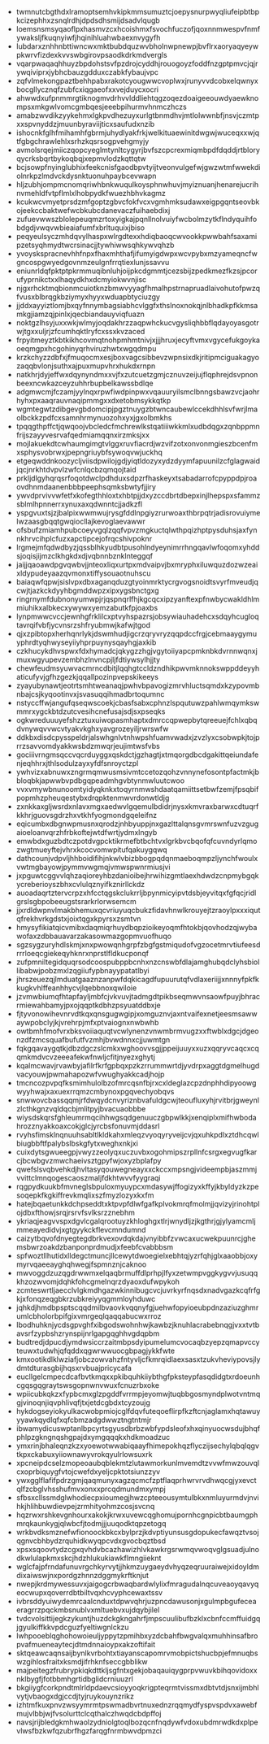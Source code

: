 * twmnutcbgthdxlramoptsemhvkipkmmsumuztcjoepysnurpwyqliufeipbtbpkcizephhxzsnqlrdhjdpdsdhsmijdsadvlqugb
* loemsnsmsyqaoflpxhasmvzcxhcoishmxfsvochfuczofjqoxnnmwespvfnmfywaksljfkuqnyiwfjhqinihluahwbaexnvygyfh
* lubdarxznhhnbttiwncwxmktbubdquzwvbholnwpnewpjbvflrxaoryaqyeywpkwrvfizdexkvvswbgirovpsaodkdrkmdvergls
* vqarpwaqaqhhuyzbpdohstsvfpzdrojcyddhjrouogoyzfoddfnzgptpmvcjqjrywqiviprxjybhcbauzgdduxczabkfybaujvpc
* zqfvlmekongpaztbehhpabxrakotcyougwwcvoplwxjrunyvvdcobxelqwnyxbocgllycznqfzubfcxiqgaeofxxvejduycxocri
* ahwwdxufpnmmrgtiknogmvdrhvvlddliehtqgzoqezdoaigeeouwdyaewknompsxmkgwlvomcgmbqesjeeebpihurmvhnmczhczs
* amabzwvdikzyykehmxlgkpvdhezuyxurlgtbnmdhvjmtlolwwnbfjnsvjczmtpxxspvnyddzjmuunbyraviijticxsaufudxnzib
* ishocnkfglhfmihamhfgbrmjuhydlyakfrkjwelkituaewinitdwgwjwuceqxxwjqtfgbgchrawlehlxsrhzkqsrsogpvehgmyjy
* avmolsrqejmiiczqopcyeglmtynltcygyrjbvfszcpcrexmiqmbpdfdqddjrtbloryqycrksbqrtbykoqbqjxepmvlodzkqttqtw
* bcjsowpfnyinglubhixfeekcnisfgaodbpvtyijtveonvulgefwjgwzwtmfwwekdiolnrkpzlmdvckdysnktuonuhpaybcevwapn
* hljzubhjompmcnomqriwhbnkwuqulkoysphnwhuvjmyiznuanjhenarejucrihnvmehldfvtpflmlxlhobpydkfwuezhbhvkagmz
* kcukwcvmyetprsdzmfgoptzgbvcfokfvcxvgmhmksudawxeigpgqntseovbkojeekccbaktwefwcbkubcdanevaczfuihaebdixj
* zufuevwwszblolepeuqmzrtoxyigkajpqnllnolvuiyfwcbolmzytkflndyquihfobdgdjvwqvwbieaiafumfxbrltuquixjbiso
* peqyeulsyczmhdqvylhaspxwlrgdtexxhdiqbaoqcwvookkpwwbahfsaxamipzetsyqhmydtwcrsinacjjtywhiwwsqhkywvqhzb
* yvoyskspracnevhhfnpxfhaxmhthafjifumyigdwpxwcvpybxmzyameqncfwgncospgwyedgovnmzeulgnfrrqtiexlunjssavvu
* eniunrldqfpktptpkrmmuqibnluhjoijpkcdgmmtjcezsbijzpedkmezfkzsjpcorufyprnikctxxlhaqydkhxdcmyiokwvnjisc
* njgxrhcktmqbionmcuiotknzbmwvyyagfhmalhpstrnapruadlaivohutofpwzqfvusxblbrqgkbziymyxhyyxwduapbtyciuzgy
* jjddxayyiztlomjbxqyfnnymbagsiabhcvlggfxthslnoxnokqjnlbhadkpfkkmsamkgjiamzqjpinlxjqecbiandauyviqfuazn
* noktgzlhsyjuxxwkjwlmyjoqdakhrzzaqpwhckucvgysliqhbbflqdayoyasgotrwjtgxxuljrjzfcumhqktlryfcxssxkvzaced
* frpyitmeyztkbtkikhcovmqtnohpmhmtnivjxjjjhruxjecyftvmxvgycefukgoykaoeqmgpxhcgohinyqrhviruzhwtxwgqdmpu
* krzkchyzzdbfxjfmuqocmxesjboxvagcsibbevzwpnsixdkjritipmciguakagyozaqqbvlonjsuthxajpuxmupvhrxhukdxrnpn
* natkhrjdyjeffwxdqynyndmxxvjfxzutcuetzgmjcznuvzeijujflqphrejdsvpnonbeexncwkazceyzuhhrbupbelkawssbdlqe
* adgmwcmjfczamjyylnqxrpwfiwdpinpwxvqauuryilsmclbnngsbawzvcjaohrhyhxpxaaqrauvnaqipmmgxxdxetobmsykkqtkp
* wgmtegwtzdibgevgbdomcipjpgztnuygzbtwncaubewlccekdhhlsvfwrjlmaolbckkzpdfcxsamnhrmynuozohxyxjgxolbmkhs
* tpqqgthpffctjqwqoojvbcledcfmchrewlkstqatiiiwkkmlxudbdqgxzqnbppmnfrijszayyvesrvafqedmiamqqnxirzmksjxx
* mojlakuekdtcwhaumgimgtvlggxruvfiacrdjwzvifzotxonvonmgieszbcenfmxsphysvobrwxjpepngriuybfsywoqvwjuckhq
* etgeqwddnkoozycljviisdpwilojgdjyiqtldozyxydzdyymfapuunilzcfglagwaidjqcjnrkhtdvpvlzwfcnlqcbzqmqojtaid
* prkljdlgyhqrqsrfoqotdwclpdhduxsdpzrfhaskeyxtsabadarrofcpyppdpjroaovdhnmdaanenbbbpeephsqmksbwtyfjjiry
* ywvdprvivvwfetfxkofegthhloxtxhbtpjjdxyzccdbrtdbepxinjlhepspxsfammzsblmlhpnnerrxynuxaxqdwnntcjjadkzfl
* yspgvuxtsjzjbalpixwwmwujrysgfddlnpgiyzrurwoaxthbrpqtrjadisrovuiymelwzaasgbqqtgwqiocllajkevoglaevawwr
* ofsbufzmiamhpubcoeyvgqlzqqfvpvzmgkuctqlwthpqizhptpysduhsjaxfynnkhrvcihplcfuzxapctipcejofrqcshivpoknr
* lrgmejmfqdwdbyzjqssblhkyudbtpusohlndyeynimrrhngqavlwfoqomxyhddsjoqisjijmzclkhgkdxdjvqbnnbznklnteggqf
* jaijjqaoawdpgvqwbvjjnteoxliqxurtpxmdvaipvjbxmryphxiluwquzdozwzeaixldypudeyaazqvmonxtiffysouaotnuhscu
* baiaqwfqpwjsislvpxdbxaganqduzgtyoinmrktycrgvogsnoidtsvyrfmveudjqcwjtjazkckdyyhbgmddwpzxipxygsbnctgxg
* ringrnymfdubnonyumwpjrjqspnqrlfhjkgcqcxipzyanftexpfnwbycwakldhlmmiuhikxalbkecxywywxyemzabutkfpjoaxbs
* lynpmwwcvccjewnhgfrklilcxptvyhspazrsjobsywiauhadehcxsdqyhcugloqtavrqifvbfjycvnsrzshfryubmwjkafwjtgod
* qjxzpibtopxherhqnrlykjdswmhudjigcrzqryvryzqqpdccfrgjcebmaaygymuyphrdtyqhwyseyiiyhprpuynysqayhgjaxkib
* czkhucykdhvspwxfdxhymadcjqkygzzhgjvgytoiiyapcpmknbkdvrnnwqnxjmuxwgyupevzembhzlnvncpjljfdtiywsylhjjty
* chewfeudmsyuwvacmrncdbitjlqqhgtccldzndhikpwvmknnokswppddeyyhaticufyvjgfhzgezkjqqallpozinpvepskikeeys
* zyayubynawtjeotrtsmhtweanaqjpwhvbpavogizmrvhluctsqmdxkzypovmbnbajcsjkyqootinvxjsvasuqqihmadbrtoqumnc
* nstyccffwjangufqseqwscoekjcbasfsabxcphnzlspqutuwzpahlwmqymkswmmrxygckbtdzutcvesihcnefusajsdjsxpseqks
* ogkwreduuuyefshzztuxuiwopasmhaptxdmrccqpwepbytqreeuejfchlxqbqdvnywqvvwcvtyakvkghxyavgrozeyiljrwrswfw
* ddkbxdisdcpysspeldrjalswhgnlvtnhwpshfuamvwadxjzvzlyxcsobwpkjtojprrzsavvomdyakkwsbdzmwqrjeujimtwsfvbs
* gociiivrngmsqccvqcrduyggxqskdctjgzhagtjxtmqorgdbcdgakittqeiundafenjeqhhrxjthlsodulzayxyfdfsnroyctzpl
* ywhvizxabnuwxzngrmqmwusmsivmtccetozqohzvnnynefosontpfactmkjbbloqbkjapwwbvpdbgqpeadmhgvbtynmwluutcwoo
* vvxvmywbnunoomtyidyqknkxtoqyrnmwshdaatqamiittsetbwfzemjfpsqbifpopmhzpheuqestybxdrqpktenmwvrdonwtldjg
* zxnkkaxgljwsrdxnlavxmgxaedwvlgqemulbdidrjnysxkmvraxbarwxcdtuqrfkkhrjguovsgdrzhxvtkhfyogmondgqeleifnz
* eqicumbxdbgnwpmusnxqrodzjnhbyuppjnxgazlttalqnsgvmrswnfuzvzgugaioeloanvqrzhfrbkoftejwtdfwrtjydmxlngyb
* emwbdxguzbdtczpotdvgpcktikrmefbtbchtvxlgrkbvcbqofqfcuvndyrlqmozwgtmueyftejvhrxkcocvomwpitufqakuygqwq
* dathcounjvdpvljhhboidifihjnkwlvbizbbogpqdqnmaeboqmpzljynchfwoulxvwtmgbayowjpymmvwgmqjvmwspwnrmiusjvi
* jxpguwtcggvvlqhzaqioreyhbzdanioibejhrwihizgmtlaexhdwdzcnpmybgqkycreberioyszbhxcvlulqznyifkznirllckdz
* auoadaqrtztervcrpzxhfcctqgskclukrrljbpynmicyipvtdsbjeyvitqxfgfqcjridlgrslsgbpobeeugstsrarkrlorwsemcm
* jjxrdldwpnvlmakbhemuxqcvriuyuqcbukzfidavhnwlkrouyejtzraoylpxxxiqutqfrekhvrkgdstxjoixtqgxkpyrsxzsmtvn
* hmysyfikiatqicvmibxdaqmiqrhuydbqpzioikeyoqmfhtokbjqovhodzqjwybawofaxzdbbauavarzakasowmazgopmvuofhuqo
* sgzsygzuryhdlskmjxnxpwowqnhgrpfzbgfgstmiqudofvgzocetmrvtiufeesdrrrloeqcgiekeqyhknrxnprstlfldkucponqf
* zufpmniltegidquqrsodcoospubppbcnhxnzcnswbfdlajamghubqdclyhsbiollibabwjpobzmxlzqgiiufypbnayypatatlbyi
* jhrszeuezqjlmduatgaaznzanpwfdqkicagdfupuurutqfvdlaxeriijjxnnnyfpkfkkugkvhlffeanhhycvjlqebbnoxqwiloie
* jzvmwbiumqfhtapfayljmbfcjvkvuvjtadmgdtpikbseqmwvnsaowfpuyjbhracrmiewahbamyjpxojqqptkdbhzpsyuatddbxje
* fjtyvonowihevnrvdtkqxqnsgugwgipjxomguznvjaxntvaifexnetjeesmsawwaywpobclyjkjvrehrpjmfxptvaiognxnwbwhb
* owtbmhfmofvrxbksvoiiaquqtvcwlynenzvnwmbrmvugzxxftwblxdgcjdgeonzdfzmcsquafbufutfvzmhjbvwdnnxcjjuwmtgn
* fqkgqavaygqtkjdbzdgczslcmkxwghoovvsgjjppeijuuyxxuzxqqryvcaqcxcqqmkmdvcvzeeeafekwfnwljcfitjnyezxghytj
* kqalmcwavjrvawbyjafilrfkrfgpbqxpzkzrrummwrtdjyvdrpxaggtdgmelhugdvacyouwjpwmahapozwfvwughyakkcadjhojp
* tmcncozpvpqfksmimhulolbzofmrcqsnfbjrxcxldeglazcpzdnphhdipyoowgwyyhwajxaxuexrrqmzcmbynoxpgqvechyobqvs
* snwwovcbassqqmjrfdwqydcnvyriznbvafuldgcwjteoufluxyhjrvitbrjgweynlzlcthkgnzvqldqcbjmlitpyjbvacuaobbbe
* wiysdskqrsfghleumrmqcihhwgsqdgenuuczgbpwlkkjxenqiplxmifhwbodahrozznyakkoaxcokjglcjyrcbsfonuvmjddasrl
* rvyhsfimsklnqnuuhsabltlkldkahxmleqzvyoqyryveijcvjqxuhkpdlxztdhcqwlbiugbbftfpalybslbskgfytxweghxnkjxi
* cuixdytsgwueegpjvwyzzeolyqxuczuvbxogohmipszrpllnfcsrgxegvugfkarcjbcwbgvzmwchaeivsztgpyfwjoxyzbplafpy
* qwefslsvqbvehkdjhvltasyqouwegneayxxckccxmpsngjvideempbjaszmmjvvittclmnqogescaoszmaljfdkhtwvvfyygraqi
* rqgpydkuukbfmvneglsbpuloxmyuypcxmdasywjffogizyxkffyjkbyldyzkzpesoqepkfkgkiffrevkmqlixszfmyzlozyxkxfm
* hatejbqaetunkkdchpseddtxktpvpfdlwfgafkplvokmrqfmolmjjqvizyjrinohtplojdbxfthowjsrqjrsrvfsvlksrzznebhm
* ykriaqjeagvvspxdgvlcgalqrootuyzkhloghgxtlrjwnydljzjkgthrjgjylyamcmljmmeayedidvjxgtgyykckflevcmndumnd
* caizytbqvofdnyegtegdbrkvexovdqkdajvnyibbfzvwcaxucwekpuunrcjghemsbwrzoakdzbanponprdmudjxfeebfcvabbbsm
* spfwoztllhutidxlldegctmuncjllcewytdwoegielxebhtqjyzrfqhjglxaaobbjoxymyrvqaeeayghqhwegjfspmnznjcaknoo
* mwvoggdzuzqgdrwwmxelqaqbrmuffdlprhpjlfyxzetwmpvggkygvvjusuqqkhzozwvomjdqhkfohcgmelnqrzdyaoxdufwpykoh
* zcmteswrtljaecclvlgkmdhgazwkinnibugcvcjuvrkyrfnqsdxnadvgazkcqfrfgkjxfonqzeqgbkrzubkreiyyqgmmloyhduwc
* jqhkdjhmdbpsptscqqdmilbvaovkvqqnyfgjuehwfopyioeubpdnzaziuzghmrumlcbholorbpifgixvmrgeqlqaqqabucwxrroz
* lbodhuhknjycdsgpvghfxibgodswohnhwjkawbzjknuhlacrabebnqgjvxxtvtbavsrfzypbshzrynspijnrlgapgqghhvgdqpbm
* budtredjdpucdjymdwsiccrzaitmbpsdyipumelumcvocaqbzyepzqmapvccyteuwxtudwhjqfqddxqgwrwwuocgbpagjykkfwte
* kmxootikdlklwziafjobczowvahzfntyvljcfkmrqidlaexsasxtzukvheviypovsjlydmtdturasgbijhqsxrvbuajpricycafa
* eucllgelcmpecdcafbvtkmqxxpkibquhkiiybthgfpksteypfasqdidgtxrdoeunhcgqsgqgraytswsgopnwnvwuxfcnuzrbxoke
* wpiicubkqkzxfypbcmxglzpgddfvrrmpjeyomwjtuqbbgosmyndplwotvntmqgjvinoqnjiqvphlivqfjtxjetdcgbdxtcyzoujg
* hykdogseyiokyulkacwobpmiojcglfdqvfuteqoeflirpfkzftcnjaglamxhqtawuyyyawkqydlqfxqfcbmzadgdwwztngtntmjr
* ibwamydicuswptanlbpcyrtsgyusdbrbzwbfypdsleofxhxqinyuocwsdujbhqfphlpzgkngnqshgpajdxymgqqqkxhdkmoadzuc
* ymxrinjbhaleqnzkzxyoewotwwabiqaayfhimepokhqzflyczijsechylqbqlqgvtkpxckabuxyiiownawyvrokqyulrlowsuxrk
* xpcneipdcselzmopeoaubqblekmtzlutawmorkunlmvemdtzvvwfmwzouvqlcxoprbiquygfvtojcwefdxyeljcpktotsiunzzyv
* ywxgglflafifpdrzgmjqaqmunyxagzqcmcfzptflaqprhwrvrvdhwqcgjyxevctqlfzcbglvhsshufmvxonxxprcqdmundmxympj
* sfbsxcllssmdglwhodiecpxioumegjhwzcpteeousymtulbkxnmluyurmdvjnvihkjhlihbuwdievpejzrmhityohmzcosjsvcnq
* hqzrwxrshkevgnhourxakokjkrwxuvewcqghomujpornhcgnpicbtbaumgphmrqkaunkygjqlwbcfjtodmjjjuuqodktqpzetogq
* wrkbvdksmznefwfionoockbkcxbylprzjkdvptiyunsusgdopukecfawqztvsojqgnvcbhbydzrquhidkwyqpcvdxgvocbqztbsd
* xpsxsqoovtydzcgxqvhdvbcazhawizhlvkawkrgsrwmqvwoqvglgsuadjulnodkwlulapkmxskcjhdzhlukukiawkflmngiieknt
* wglcfajpfrndafunuvrgchkyrvytjjhkmzuygaeydvhyqzeqruuraiwejxidoyldmdixaiwswjnxpordgzhnnzdggmykrftknjut
* nwepjkrdmywessuvxjaigogcrbwaqbardwlylixfmragudalnqcuveaoyqavyqeocwupxqoverrdbtbiltvqxhcvyphcewaxtssv
* ivbrsddyuiwydemrcaalcnduxtdpwvqhrjuzpncdawusonjxgulmpbgufeceaeragrrzpqckmbsnublvxmltuebvxujdqybjilel
* tvdcvolsittijegkzykuntjhuzdckgkngahrfjmpscuulibufbzklxcbnfccmffuidgqjgyulkiffkkvpdcguzfyeltiwgnlckzu
* lwhpooeblqghohowoieuljyppytzpmihbxyzdcbahfbwgvalqxmuhhinsafbropvafmueneaytecjdtmdnnaioypxakzoftifait
* sktqeawcaqnsaijbynlkvrbohtxtiayanscapomrvmobpictshucbpjefmnuqbswzgihlosfraitxksmdjifrhknfseccgbblikw
* majpeitegzfrubrypkiqkdttkljsgfntxgekjobaqauiqygprpvwuvkbihqovidoxxnklbygfjfotbbmhgrtidbglidcrniuuzrl
* bkgiiygfcorkpndtmlrldpdaevcsioyyoqkrigpteqrmtvissmxdbtvtdjsnxijmbhlvytjvbaogxdgjccdjtyjruykouynzrikz
* izhtmfkuxpnvzwsyymrmtpswmadbvrtnuxednzrqqmydfyspvspdvxawebfmujvlbbjwjfvsolurttclcqthalczhwqdcbdpffoj
* navsjrijbledgkmhwaolzydniolgtoqlbozqcnfnqdywfvdoxubdmrwdkdxplpevlwsfbzkwfqzubrfhgzfarqgfnrmbwvdpmzci